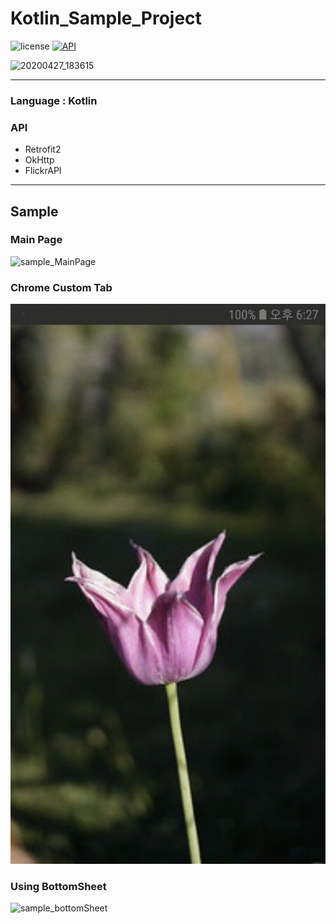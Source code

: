 # Kotlin_Sample_Project
![license](https://img.shields.io/badge/license-MIT%20License-blue.svg) 
[![API](https://img.shields.io/badge/API-21%2B-brightgreen.svg?style=flat)](https://android-arsenal.com/api?level=21)

![20200427_183615](https://user-images.githubusercontent.com/55985789/80370134-6a839100-88ca-11ea-8f32-3dc4690da6ac.jpg)     

* * *

### Language : Kotlin     

### API    
- Retrofit2
- OkHttp 
- FlickrAPI   


* * *
## Sample
### Main Page
![sample_MainPage]

### Chrome Custom Tab
![sample_ChromeTab]

### Using BottomSheet 
![sample_bottomSheet]






[sample_bottomSheet]:ScreenShot/사진-올리고-내리기.gif
[sample_ChromeTab]:ScreenShot/크롬이동화면.gif
[sample_MainPage]:ScreenShot/시작화면.gif


